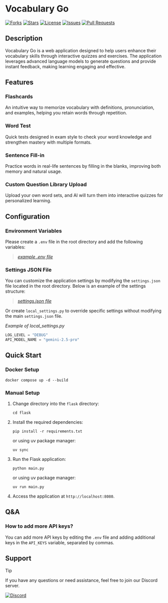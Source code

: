 # Vocabulary Go

[![Forks](https://img.shields.io/github/forks/lucasw0908/Vocabulary-Go.svg?style=social&label=Fork&maxAge=2592000)](https://github.com/lucasw0908/Vocabulary-Go/blob/main/LICENSE)
[![Stars](https://img.shields.io/github/stars/lucasw0908/Vocabulary-Go.svg)](https://github.com/lucasw0908/Vocabulary-Go/blob/main/LICENSE)
[![License](https://img.shields.io/github/license/lucasw0908/Vocabulary-Go.svg)](https://github.com/lucasw0908/Vocabulary-Go/blob/main/LICENSE)
[![Issues](https://img.shields.io/github/issues/lucasw0908/Vocabulary-Go.svg)](https://github.com/lucasw0908/Vocabulary-Go/issues)
[![Pull Requests](https://img.shields.io/github/issues-pr/lucasw0908/Vocabulary-Go.svg)](https://github.com/lucasw0908/Vocabulary-Go/pulls)


## Description

Vocabulary Go is a web application designed to help users enhance their vocabulary skills through interactive quizzes and exercises. The application leverages advanced language models to generate questions and provide instant feedback, making learning engaging and effective. 

## Features

### Flashcards

An intuitive way to memorize vocabulary with definitions, pronunciation, and examples, helping you retain words through repetition.

### Word Test

Quick tests designed in exam style to check your word knowledge and strengthen mastery with multiple formats.

### Sentence Fill-in

Practice words in real-life sentences by filling in the blanks, improving both memory and natural usage.

### Custom Question Library Upload

Upload your own word sets, and AI will turn them into interactive quizzes for personalized learning.

## Configuration

### Environment Variables

Please create a `.env` file in the root directory and add the following variables:

> [*example .env file*](https://github.com/lucasw0908/Vocabulary-Go/blob/main/flask/app/.env.example)

### Settings JSON File

You can customize the application settings by modifying the `settings.json` file located in the root directory. Below is an example of the settings structure:

> [*settings.json file*](https://github.com/lucasw0908/Vocabulary-Go/blob/main/flask/app/settings.json)

Or create `local_settings.py` to override specific settings without modifying the main `settings.json` file.

*Example of local_settings.py*

```python
LOG_LEVEL = "DEBUG"
API_MODEL_NAME = "gemini-2.5-pro"
```


## Quick Start

### Docker Setup

```shell
docker compose up -d --build
```

### Manual Setup

1. Change directory into the `flask` directory:

    ```shell
    cd flask
    ```

2. Install the required dependencies:

    ```shell
    pip install -r requirements.txt
    ```

    or using uv package manager:

    ```shell
    uv sync
    ```

3. Run the Flask application:

    ```shell
    python main.py
    ```

    or using uv package manager:

    ```shell
    uv run main.py
    ```

4. Access the application at `http://localhost:8080`.


## Q&A

### How to add more API keys?

You can add more API keys by editing the `.env` file and adding additional keys in the `API_KEYS` variable, separated by commas.

## Support

> [!TIP]
> If you have any questions or need assistance, feel free to join our Discord server.

[![Discord](https://img.shields.io/badge/Discord-5865F2?style=for-the-badge&logo=discord&logoColor=white)](https://discord.gg/SjWzwyDYc2)